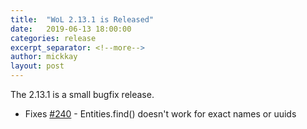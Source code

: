 ```yaml
---
title:  "WoL 2.13.1 is Released"
date:   2019-06-13 18:00:00
categories: release
excerpt_separator: <!--more-->
author: mickkay
layout: post
---
```

The 2.13.1 is a small bugfix release.
<!--more-->
* Fixes [#240](https://github.com/wizards-of-lua/wizards-of-lua/issues/240) - Entities.find() doesn't work for exact names or uuids

